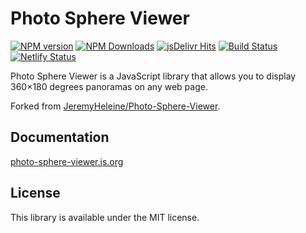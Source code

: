 # Photo Sphere Viewer

[![NPM version](https://img.shields.io/npm/v/@photo-sphere-viewer/core?logo=npm)](https://www.npmjs.com/package/@photo-sphere-viewer/core)
[![NPM Downloads](https://img.shields.io/npm/dm/@photo-sphere-viewer/core?color=f86036&label=npm&logo=npm)](https://www.npmjs.com/package/@photo-sphere-viewer/core)
[![jsDelivr Hits](https://img.shields.io/jsdelivr/npm/hm/@photo-sphere-viewer/core?color=%23f86036&logo=jsdelivr)](https://www.jsdelivr.com/package/npm/@photo-sphere-viewer/core)
[![Build Status](https://img.shields.io/github/actions/workflow/status/mistic100/Photo-Sphere-Viewer/build.yml?branch=main&logo=github)](https://github.com/mistic100/Photo-Sphere-Viewer/actions/workflows/build.yml)
[![Netlify Status](https://img.shields.io/netlify/472fe613-7694-4e61-a662-07e3b988afb3?logo=netlify)](https://photo-sphere-viewer.js.org)

Photo Sphere Viewer is a JavaScript library that allows you to display 360×180 degrees panoramas on any web page.

Forked from [JeremyHeleine/Photo-Sphere-Viewer](https://github.com/JeremyHeleine/Photo-Sphere-Viewer).

## Documentation

[photo-sphere-viewer.js.org](https://photo-sphere-viewer.js.org)

## License

This library is available under the MIT license.
